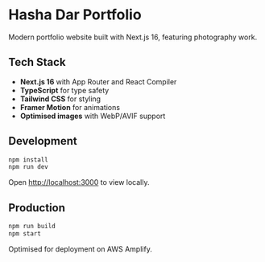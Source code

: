 # Hasha Dar Portfolio

Modern portfolio website built with Next.js 16, featuring photography work.

## Tech Stack

- **Next.js 16** with App Router and React Compiler
- **TypeScript** for type safety
- **Tailwind CSS** for styling
- **Framer Motion** for animations
- **Optimised images** with WebP/AVIF support

## Development

```bash
npm install
npm run dev
```

Open [http://localhost:3000](http://localhost:3000) to view locally.

## Production

```bash
npm run build
npm start
```

Optimised for deployment on AWS Amplify.
